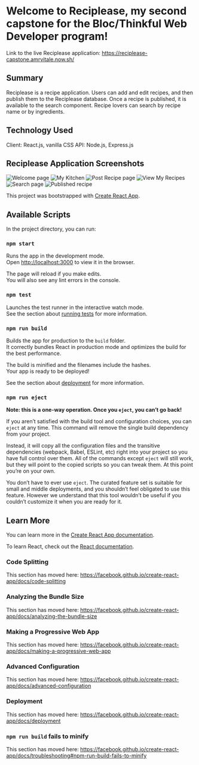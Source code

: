 Welcome to Reciplease, my second capstone for the Bloc/Thinkful Web Developer program! 
====================================================================================

Link to the live Reciplease application: https://reciplease-capstone.amrvitale.now.sh/

Summary
--------
Reciplease is a recipe application. Users can add and edit recipes, and then publish them to the Reciplease database.
Once a recipe is published, it is available to the search component.
Recipe lovers can search by recipe name or by ingredients.

Technology Used
---------------
Client: React.js, vanilla CSS 
API: Node.js, Express.js

Reciplease Application Screenshots
----------------------------------
![Welcome page](https://raw.githubusercontent.com/amrvitale/reciplease-capstone/master/readmeImages/welcomepagescreenshot.PNG)
![My Kitchen](https://raw.githubusercontent.com/amrvitale/reciplease-capstone/master/readmeImages/mykitchenscreenshot.PNG)
![Post Recipe page](https://raw.githubusercontent.com/amrvitale/reciplease-capstone/master/readmeImages/postrecipepagescreenshot.PNG)
![View My Recipes](https://raw.githubusercontent.com/amrvitale/reciplease-capstone/master/readmeImages/viewmyrecipesscreenshot.PNG)
![Search page](https://raw.githubusercontent.com/amrvitale/reciplease-capstone/master/readmeImages/searchrecipescreenshot.PNG)
![Published recipe](https://raw.githubusercontent.com/amrvitale/reciplease-capstone/master/readmeImages/publishedrecipescreenshot.PNG)

This project was bootstrapped with [Create React App](https://github.com/facebook/create-react-app).

## Available Scripts

In the project directory, you can run:

### `npm start`

Runs the app in the development mode.<br />
Open [http://localhost:3000](http://localhost:3000) to view it in the browser.

The page will reload if you make edits.<br />
You will also see any lint errors in the console.

### `npm test`

Launches the test runner in the interactive watch mode.<br />
See the section about [running tests](https://facebook.github.io/create-react-app/docs/running-tests) for more information.

### `npm run build`

Builds the app for production to the `build` folder.<br />
It correctly bundles React in production mode and optimizes the build for the best performance.

The build is minified and the filenames include the hashes.<br />
Your app is ready to be deployed!

See the section about [deployment](https://facebook.github.io/create-react-app/docs/deployment) for more information.

### `npm run eject`

**Note: this is a one-way operation. Once you `eject`, you can’t go back!**

If you aren’t satisfied with the build tool and configuration choices, you can `eject` at any time. This command will remove the single build dependency from your project.

Instead, it will copy all the configuration files and the transitive dependencies (webpack, Babel, ESLint, etc) right into your project so you have full control over them. All of the commands except `eject` will still work, but they will point to the copied scripts so you can tweak them. At this point you’re on your own.

You don’t have to ever use `eject`. The curated feature set is suitable for small and middle deployments, and you shouldn’t feel obligated to use this feature. However we understand that this tool wouldn’t be useful if you couldn’t customize it when you are ready for it.

## Learn More

You can learn more in the [Create React App documentation](https://facebook.github.io/create-react-app/docs/getting-started).

To learn React, check out the [React documentation](https://reactjs.org/).

### Code Splitting

This section has moved here: https://facebook.github.io/create-react-app/docs/code-splitting

### Analyzing the Bundle Size

This section has moved here: https://facebook.github.io/create-react-app/docs/analyzing-the-bundle-size

### Making a Progressive Web App

This section has moved here: https://facebook.github.io/create-react-app/docs/making-a-progressive-web-app

### Advanced Configuration

This section has moved here: https://facebook.github.io/create-react-app/docs/advanced-configuration

### Deployment

This section has moved here: https://facebook.github.io/create-react-app/docs/deployment

### `npm run build` fails to minify

This section has moved here: https://facebook.github.io/create-react-app/docs/troubleshooting#npm-run-build-fails-to-minify
